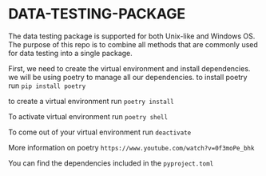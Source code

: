 # DATA-TESTING-PACKAGE

The data testing package is supported for both Unix-like and Windows OS. The purpose of this repo is to combine all methods that are commonly used for data testing into a single package. 

First, we need to create the virtual environment and install dependencies.
we will be using poetry to manage all our dependencies. 
to install poetry run `pip install poetry`

to create a virtual environment run `poetry install`

To activate virtual environment run `poetry shell`

To come out of your virtual environment run `deactivate`

More information on poetry `https://www.youtube.com/watch?v=0f3moPe_bhk`

You can find the dependencies included in the `pyproject.toml`